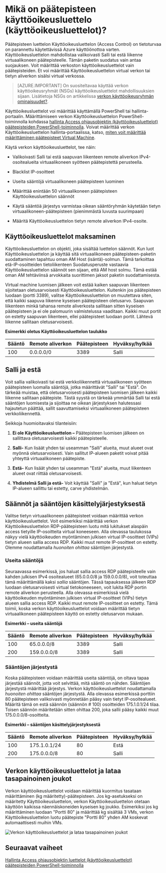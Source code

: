 <properties
   pageTitle="Mikä verkon luettelon Käyttöoikeusluettelon (Access Control)?"
   description="Lisätietoja käyttöoikeusluettelot"
   services="virtual-network"
   documentationCenter="na"
   authors="jimdial"
   manager="carmonm"
   editor="tysonn" />
<tags
   ms.service="virtual-network"
   ms.devlang="na"
   ms.topic="article"
   ms.tgt_pltfrm="na"
   ms.workload="infrastructure-services"
   ms.date="03/15/2016"
   ms.author="jdial" />

# <a name="what-is-an-endpoint-access-control-list-acls"></a>Mikä on päätepisteen käyttöoikeusluettelo (käyttöoikeusluettelot)?

Päätepisteen luettelon Käyttöoikeusluettelon (Access Control) on tietoturvaa on parannettu käytettävissä Azure käyttöönottoa varten. Käyttöoikeusluettelon mahdollistaa valikoivasti Salli tai estä liikenne virtuaalikoneen päätepisteelle. Tämän paketin suodatus vain antaa suojauksen. Voit määrittää verkoston käyttöoikeusluettelot vain päätepisteiden. Et voi määrittää Käyttöoikeusluettelon virtual verkon tai tietyn aliverkon sisälsi virtual verkossa.

> [AZURE.IMPORTANT] On suositeltavaa käyttää verkon käyttöoikeusryhmät (NSGs) käyttöoikeusluettelot mahdollisuuksien sijaan. Lisätietoja NSGs on artikkelissa [verkon käyttöoikeusryhmän ominaisuudet?](virtual-networks-nsg.md).

Käyttöoikeusluettelot voi määrittää käyttämällä PowerShell tai hallinta-portaalin. Määrittämiseen verkon Käyttöoikeusluettelon PowerShell-toiminnolla kohdassa [hallinta Access ohjausobjektin (käyttöoikeusluettelot) päätepisteiden PowerShell-toiminnolla](virtual-networks-acl-powershell.md). Voivat määrittää verkon Käyttöoikeusluettelon hallinta-portaalissa, katso, [miten voit määrittää määrittäminen päätepisteet Virtual Machine](../virtual-machines/virtual-machines-windows-classic-setup-endpoints.md).

Käytä verkon käyttöoikeusluettelot, tee näin:

- Valikoivasti Salli tai estä saapuvan liikenteen remote aliverkon IPv4-osoitealueita virtuaalikoneen syötteen päätepistettä perusteella.

- Blacklist IP-osoitteet

- Useita sääntöjä virtuaalikoneen päätepisteen luominen

- Määrittää enintään 50 virtuaalikoneen päätepisteen Käyttöoikeusluettelon säännöt

- Käytä sääntöä järjestys varmistaa oikean sääntöryhmän käytetään tietyn virtuaalikoneen-päätepisteen (pienimmästä luvusta suurimpaan)

- Määritä Käyttöoikeusluettelon tietyn remote aliverkon IPv4-osoite.

## <a name="how-acls-work"></a>Käyttöoikeusluettelot maksaminen

Käyttöoikeusluettelon on objekti, joka sisältää luettelon säännöt. Kun luot Käyttöoikeusluettelon ja käyttää sitä virtuaalikoneen päätepisteen-paketin suodattaminen tapahtuu oman AM Host (isäntä)-solmun. Tämä tarkoittaa etä-IP-osoitteiden tietoliikenteen Suodatusperuste vastaavia Käyttöoikeusluettelon säännöt sen sijaan, että AM host solmu. Tämä estää oman AM tehtäviinsä arvokkaita suorittimen jaksot paketin suodattamisesta.

Virtual machine luomisen jälkeen voit estää kaiken saapuvan liikenteen sijoitetaan oletusarvoisesti Käyttöoikeusluettelon. Kuitenkin jos päätepisteen luodaan (portti 3389), valitse Käyttöoikeusluettelon on muutettava siten, että kaikki saapuva liikenne kyseisen päätepisteen oletusarvo. Saapuvan liikenteen minkä tahansa remote aliverkosta sallitaan sitten kyseisen päätepisteen ja ei ole palomuurin valmistelussa vaaditaan. Kaikki muut portit on estetty saapuvan liikenteen, ellei päätepisteet luodaan portit. Lähtevä liikenne sallitaan oletusarvoisesti.

**Esimerkki oletus Käyttöoikeusluettelon taulukko**

| **Sääntö** | **Remote aliverkon** | **Päätepisteen** | **Hyväksy/hylkää** |
|--------|---------------|----------|-------------|
| 100    | 0.0.0.0/0     | 3389     | Salli      |

## <a name="permit-and-deny"></a>Salli ja estä

Voit sallia valikoivasti tai estä verkkoliikennettä virtuaalikoneen syötteen päätepisteen luomalla sääntöjä, jotka määrittävät "Salli" tai "Estä". On tärkeää muistaa, että oletusarvoisesti päätepisteen luomisen jälkeen kaikki liikenne sallitaan päätepiste. Tästä syystä on tärkeää ymmärtää Salli tai estä sääntöjen luomisesta ja sijoittaa ne oikean järjestyksen halutessasi hajautetun päättää, sallit saavuttamiseksi virtuaalikoneen päätepisteen verkkoliikennettä.

Seikkoja huomioitavaksi tilanteisiin:

1. **Ei ole Käyttöoikeusluettelon –** Päätepisteen luomisen jälkeen on sallittava oletusarvoisesti kaikki päätepisteelle.

1. **Salli-** Kun lisäät yhden tai useamman "Salli" alueita, muut alueet ovat myönnä oletusarvoisesti. Vain sallitut IP-alueen paketit voivat pitää yhteyttä virtuaalikoneen päätepiste.

1. **Estä-** Kun lisäät yhden tai useamman "Estä" alueita, muut liikenteen alueet ovat riittää oletusarvoisesti.

1. **Yhdistelmä Salli ja estä-** Voit käyttää "Salli" ja "Estä", kun haluat tietyn IP-alueen sallittu tai estetty, carve yhdistelmän.

## <a name="rules-and-rule-precedence"></a>Säännöt ja sääntöjen käsittelyjärjestyksestä

Valitse tietyn virtuaalikoneen päätepisteet voidaan määrittää verkon käyttöoikeusluettelot. Voit esimerkiksi määrittää verkon Käyttöoikeusluettelon RDP-päätepisteen luotu mitä lukitukset alaspäin access tietyille IP-osoitteita virtual koneeseen. Alla olevassa taulukossa näkyy vielä käyttöoikeuden myöntäminen julkisen virtual IP-osoitteet (VIPs) tietyn alueen sallia access RDP. Kaikki muut remote IP-osoitteet on estetty. Olemme noudattamalla *huonoiten ohittaa* sääntöjen järjestystä.

### <a name="multiple-rules"></a>Useita sääntöjä

Seuraavassa esimerkissä, jos haluat sallia access RDP päätepisteelle vain kahden julkisen IPv4 osoitealueet (65.0.0.0/8 ja 159.0.0.0/8), voit toteuttaa tämä määrittämällä kaksi *sallia* sääntöjen. Tässä tapauksessa jälkeen RDP luodaan oletusarvoisesti virtual tietokoneeseen, voit lukita RDP portin remote aliverkon perusteella. Alla olevassa esimerkissä vielä käyttöoikeuden myöntäminen julkisen virtual IP-osoitteet (VIPs) tietyn alueen sallia access RDP. Kaikki muut remote IP-osoitteet on estetty. Tämä toimii, koska verkon käyttöoikeusluettelot voidaan määrittää tietyn virtuaalikoneen päätepisteen käyttö on estetty oletusarvon mukaan.

**Esimerkki – useita sääntöjä**

| **Sääntö** | **Remote aliverkon** | **Päätepisteen** | **Hyväksy/hylkää** |
|--------|---------------|----------|-------------|
| 100    | 65.0.0.0/8    | 3389     | Salli      |
| 200    | 159.0.0.0/8   | 3389     | Salli      |

### <a name="rule-order"></a>Sääntöjen järjestystä

Koska päätepisteen voidaan määrittää useita sääntöjä, on oltava tapaa järjestää säännöt, jotta voit selvittää, mitä sääntö on nähden. Sääntöjen järjestystä määrittää järjestys. Verkon käyttöoikeusluettelot noudattamalla *huonoiten ohittaa* sääntöjen järjestystä. Alla olevassa esimerkissä porttiin 80 päätepisteen valikoivasti myönnetään pääsy vain tietyt IP-osoitealueet. Määritä tämä on estä säännön (säännön \# 100) osoitteiden 175.1.0.1/24 tilaa. Toisen säännön määritetään sitten ohittaa 200, joka sallii pääsy kaikki muut 175.0.0.0/8-osoitteita.

**Esimerkki – sääntöjen käsittelyjärjestyksestä**

| **Sääntö** | **Remote aliverkon** | **Päätepisteen** | **Hyväksy/hylkää** |
|--------|---------------|----------|-------------|
| 100    | 175.1.0.1/24  | 80       | Estä        |
| 200    | 175.0.0.0/8   | 80       | Salli      |

## <a name="network-acls-and-load-balanced-sets"></a>Verkon käyttöoikeusluettelot ja lataa tasapainoinen joukot

Verkon käyttöoikeusluettelot voidaan määrittää kuormitus tasataan määrittäminen (kg määritetty)-päätepisteen. Jos kg-asetukseksi on määritetty Käyttöoikeusluettelon, verkon Käyttöoikeusluettelon otetaan käyttöön kaikissa näennäiskoneiden kyseisen kg joukko. Esimerkiksi jos kg määrittäminen luodaan "Portti 80" ja määrittää kg sisältää 3 VMs, verkon Käyttöoikeusluettelon luotu päätepiste "Portti 80" yhden AM koskevat automaattisesti muihin VMs.

![Verkon käyttöoikeusluettelot ja lataa tasapainoinen joukot](./media/virtual-networks-acl/IC674733.png)

## <a name="next-steps"></a>Seuraavat vaiheet

[Hallinta Access ohjausobjektin luettelot (käyttöoikeusluettelot) päätepisteiden PowerShell-toiminnolla](virtual-networks-acl-powershell.md)
